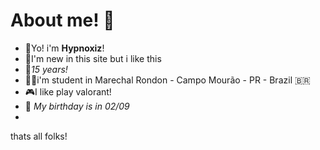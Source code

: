 # About me! 🧠


- 🍷Yo! i'm **Hypnoxiz**!
- 🧠I'm new in this site but i like this 
- 🌚*15 years!*
- 🧑‍🎓i'm student in Marechal Rondon - Campo Mourão - PR - Brazil 🇧🇷
- 🎮I like play valorant!
- 🍰 *My birthday is in 02/09*
- 

















thats all folks!



